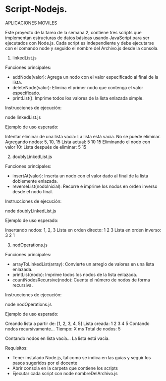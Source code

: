 # Script-Nodejs.
APLICACIONES MOVILES

Este proyecto de la tarea de la semana 2, contiene tres scripts que implementan estructuras de datos básicas usando JavaScript para ser ejecutados con Node.js. Cada script es independiente y debe ejecutarse con el comando node y seguido el nombre del Archivo.js desde la consola.


 1. linkedList.js

Funciones principales:
- addNode(valor): Agrega un nodo con el valor especificado al final de la lista.
- deleteNode(valor): Elimina el primer nodo que contenga el valor especificado.
- printList(): Imprime todos los valores de la lista enlazada simple.

Instrucciones de ejecución:

node linkedList.js


Ejemplo de uso esperado:

Intentar eliminar de una lista vacía:
La lista está vacía. No se puede eliminar.
Agregando nodos: 5, 10, 15
Lista actual:
5
10
15
Eliminando el nodo con valor 10:
 Lista después de eliminar:
5
15



2. doublyLinkedList.js

Funciones principales:
- insertAt(valor): Inserta un nodo con el valor dado al final de la lista doblemente enlazada.
- reverseList(nodoInicial): Recorre e imprime los nodos en orden inverso desde el nodo final.

Instrucciones de ejecución:

node doublyLinkedList.js


Ejemplo de uso esperado:

Insertando nodos: 1, 2, 3
Lista en orden directo:
1
2
3
Lista en orden inverso:
3
2
1




3. nodOperations.js

Funciones principales:
- arrayToLinkedList(array): Convierte un arreglo de valores en una lista enlazada.
- printList(nodo): Imprime todos los nodos de la lista enlazada.
- countNodesRecursive(nodo): Cuenta el número de nodos de forma recursiva.

Instrucciones de ejecución:

node nodOperations.js


Ejemplo de uso esperado:

Creando lista a partir de: [1, 2, 3, 4, 5]
Lista creada:
1
2
3
4
5
Contando nodos recursivamente...
Tiempo: X ms
Total de nodos: 5

Contando nodos en lista vacía...
La lista está vacía.


Requisitos:
- Tener instalado Node.js, tal como se indica en las guias y seguir los pasos sugeridos por el docente
- Abrir consola en la carpeta que contiene los scripts
- Ejecutar cada script con node nombreDelArchivo.js

